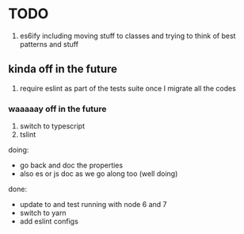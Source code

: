 # TODO

1. es6ify including moving stuff to classes and trying to think of best patterns and stuff

## kinda off in the future

1. require eslint as part of the tests suite once I migrate all the codes

### waaaaay off in the future

1. switch to typescript
1. tslint

doing:

- go back and doc the properties
- also es or js doc as we go along too (well doing)

done:

- update to and test running with node 6 and 7
- switch to yarn
- add eslint configs
